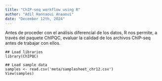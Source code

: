 ```yaml
---
title: "ChIP-seq workflow using R"
author: "Adil Hannaoui Anaaoui"
date: "December 12th, 2024"
---
```


Antes de proceder con el análisis diferencial de los datos, R nos permite, a través del paquete ChIPQC, evaluar la calidad de los archivos ChIP-seq antes de trabajar con ellos.

```
## Load libraries
library(ChIPQC)

## Load sample data
samples <- read.csv('meta/samplesheet_chr12.csv')
View(samples)
```

